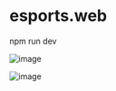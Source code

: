 # esports.web

npm run dev

![image](https://user-images.githubusercontent.com/29153883/190945131-04a50826-c273-4c77-8435-3da9e6b57cfd.png)

![image](https://user-images.githubusercontent.com/29153883/190945217-48f576f9-ac79-4f49-ab10-83c5f6f19ab6.png)


